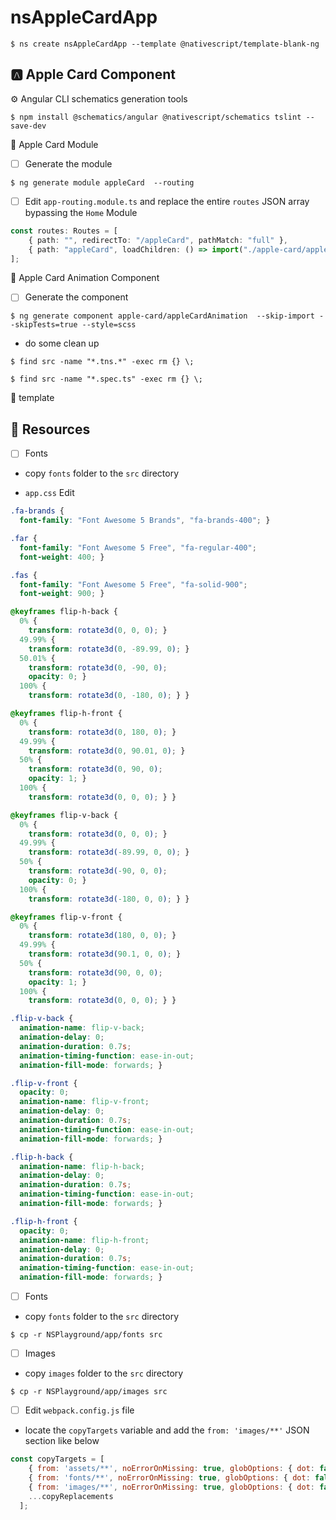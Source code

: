 # nsAppleCardApp


```
$ ns create nsAppleCardApp --template @nativescript/template-blank-ng
```

## :a: Apple Card Component

:gear: Angular CLI schematics generation tools

```
$ npm install @schematics/angular @nativescript/schematics tslint --save-dev 
```

:pushpin: Apple Card Module

- [ ] Generate the module

```
$ ng generate module appleCard  --routing
```

- [ ] Edit `app-routing.module.ts` and replace the entire `routes` JSON array bypassing the `Home` Module

```typescript
const routes: Routes = [
    { path: "", redirectTo: "/appleCard", pathMatch: "full" },
    { path: "appleCard", loadChildren: () => import("./apple-card/apple-card.module").then(m => m.AppleCardModule) }, // lazy loaded module
];
```

:pushpin: Apple Card Animation Component

- [ ] Generate the component

```
$ ng generate component apple-card/appleCardAnimation  --skip-import --skipTests=true --style=scss
```

* do some clean up

```
$ find src -name "*.tns.*" -exec rm {} \;  
```

```
$ find src -name "*.spec.ts" -exec rm {} \;   
```



:round_pushpin: template


## :construction: Resources

- [ ] Fonts

* copy `fonts` folder to the `src` directory

* `app.css` Edit

```css
.fa-brands {
  font-family: "Font Awesome 5 Brands", "fa-brands-400"; }

.far {
  font-family: "Font Awesome 5 Free", "fa-regular-400";
  font-weight: 400; }

.fas {
  font-family: "Font Awesome 5 Free", "fa-solid-900";
  font-weight: 900; }

@keyframes flip-h-back {
  0% {
    transform: rotate3d(0, 0, 0); }
  49.99% {
    transform: rotate3d(0, -89.99, 0); }
  50.01% {
    transform: rotate3d(0, -90, 0);
    opacity: 0; }
  100% {
    transform: rotate3d(0, -180, 0); } }

@keyframes flip-h-front {
  0% {
    transform: rotate3d(0, 180, 0); }
  49.99% {
    transform: rotate3d(0, 90.01, 0); }
  50% {
    transform: rotate3d(0, 90, 0);
    opacity: 1; }
  100% {
    transform: rotate3d(0, 0, 0); } }

@keyframes flip-v-back {
  0% {
    transform: rotate3d(0, 0, 0); }
  49.99% {
    transform: rotate3d(-89.99, 0, 0); }
  50% {
    transform: rotate3d(-90, 0, 0);
    opacity: 0; }
  100% {
    transform: rotate3d(-180, 0, 0); } }

@keyframes flip-v-front {
  0% {
    transform: rotate3d(180, 0, 0); }
  49.99% {
    transform: rotate3d(90.1, 0, 0); }
  50% {
    transform: rotate3d(90, 0, 0);
    opacity: 1; }
  100% {
    transform: rotate3d(0, 0, 0); } }

.flip-v-back {
  animation-name: flip-v-back;
  animation-delay: 0;
  animation-duration: 0.7s;
  animation-timing-function: ease-in-out;
  animation-fill-mode: forwards; }

.flip-v-front {
  opacity: 0;
  animation-name: flip-v-front;
  animation-delay: 0;
  animation-duration: 0.7s;
  animation-timing-function: ease-in-out;
  animation-fill-mode: forwards; }

.flip-h-back {
  animation-name: flip-h-back;
  animation-delay: 0;
  animation-duration: 0.7s;
  animation-timing-function: ease-in-out;
  animation-fill-mode: forwards; }

.flip-h-front {
  opacity: 0;
  animation-name: flip-h-front;
  animation-delay: 0;
  animation-duration: 0.7s;
  animation-timing-function: ease-in-out;
  animation-fill-mode: forwards; }
```

- [ ] Fonts

* copy `fonts` folder to the `src` directory

```
$ cp -r NSPlayground/app/fonts src 
```


- [ ] Images

* copy `images` folder to the `src` directory

```
$ cp -r NSPlayground/app/images src 
```

- [ ] Edit `webpack.config.js` file

* locate the `copyTargets` variable and add the `from: 'images/**'` JSON section like below

```javascript
const copyTargets = [
    { from: 'assets/**', noErrorOnMissing: true, globOptions: { dot: false, ...copyIgnore } },
    { from: 'fonts/**', noErrorOnMissing: true, globOptions: { dot: false, ...copyIgnore } },
    { from: 'images/**', noErrorOnMissing: true, globOptions: { dot: false, ...copyIgnore } },
    ...copyReplacements
  ];
```
